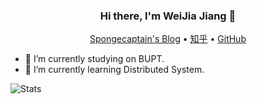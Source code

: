 <h3 align="center"> Hi there, I'm WeiJia Jiang 👋</h3>

<p align="center">
<p align="center">
  <a href="https://spongecaptain.cool/">Spongecaptain's Blog</a> •
  <a href="https://www.zhihu.com/people/pa-shan-hu-de-mao">知乎</a> •
  <a href="https://github.com/Spongecaptain">GitHub</a>
</p> 
</p>


- 🔭 I’m currently studying on BUPT.
- 🌱 I’m currently learning Distributed System.

![Stats](https://github-readme-stats.vercel.app/api?username=Spongecaptain&hide=contribs,prs&count_private=true&show_icons=true)

